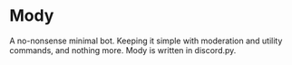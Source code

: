 # Mody
A no-nonsense minimal bot. Keeping it simple with moderation and utility commands, and nothing more. Mody is written in discord.py.
